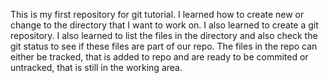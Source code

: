 This is my first repository for git tutorial.
I learned how to create new or change to the directory that I want to work on.
I also learned to create a git repository.
I also learned to list the files in the directory and also check the git status to see if these files are part of our repo.
The files in the repo can either be tracked, that is added to repo and are ready to be commited or untracked, that is still in the working area.